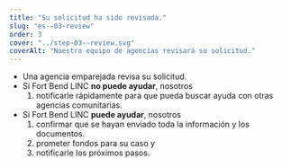 ```yaml
---
title: "Su solicitud ha sido revisada."
slug: "es--03-review"
order: 3
cover: "../step-03--review.svg"
coverAlt: "Nuestro equipo de agencias revisará su solicitud."
---
```


* Una agencia emparejada revisa su solicitud.
* Si Fort Bend LINC **no puede ayudar**, nosotros 
    1. notificarle rápidamente para que pueda buscar ayuda con otras agencias comunitarias.
* Si Fort Bend LINC **puede ayudar**, nosotros 
    1. confirmar que se hayan enviado toda la información y los documentos.
    2. prometer fondos para su caso y
    3. notificarle los próximos pasos.